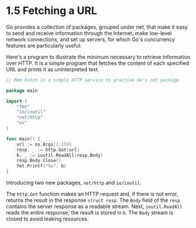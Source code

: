 # 1.5 Fetching a URL

Go provides a collection of packages, grouped under net, that make it easy to send and receive information through the Internet, make low-level network connections, and set up servers, for which Go's concurrency features are particularly useful.

Here's a program to illustrate the minimum necessary to retrieve information over HTTP. It is a simple program that fetches the content of each specified URL and prints it as uninterpreted text. 

```go
// Mem Fetch is a simple HTTP service to practive Go's net package

package main

import (
    "fmt"
    "io/ioutil"
    "net/http"
    "os"
)

func main() {
    url := os.Args[1:][0]
    resp, _ := http.Get(url)
    b, _ := ioutil.ReadAll(resp.Body)
    resp.Body.Close()
    fmt.Printf("%s", b)
}

```

Introducing two new packages, `net/http` and `io/ioutil`.

The `http.Get` function makes an HTTP request and, if there is not error, returns the result in the response `struct resp`. The `Body` field of the `resp` contains the server response as a readable stream. Next, `ioutil.ReadAll` reads the entire response; the result is stored in `b`. The `Body` stream is closed to avoid leaking resources.